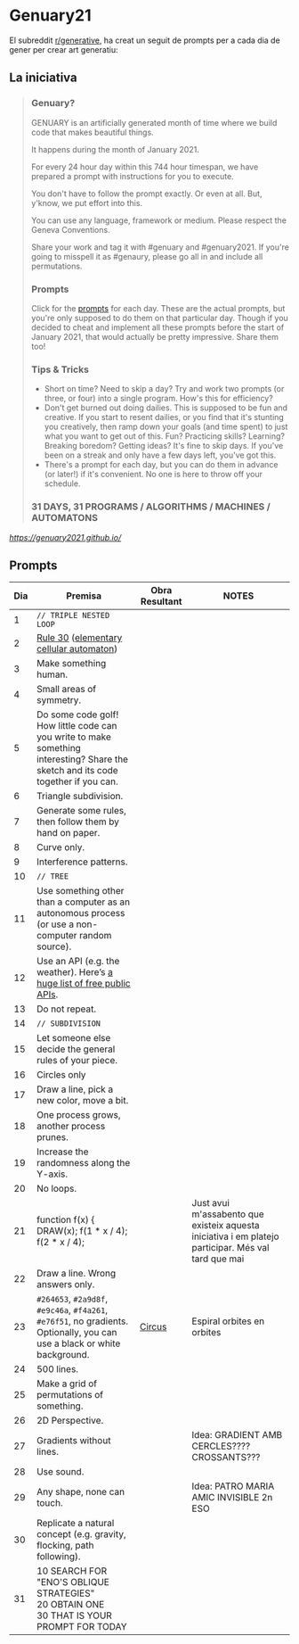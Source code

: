 # Genuary21

El subreddit [r/generative](https://www.reddit.com/r/generative), ha creat un seguit de prompts per a cada dia de gener per crear art generatiu:

## La iniciativa

>### Genuary?
>GENUARY is an artificially generated month of time where we build code that makes beautiful things.
>
>It happens during the month of January 2021.
>
>For every 24 hour day within this 744 hour timespan, we have prepared a prompt with instructions for you to execute.
>
>You don't have to follow the prompt exactly. Or even at all. But, y'know, we put effort into this.
>
>You can use any language, framework or medium. Please respect the Geneva Conventions.
>
>Share your work and tag it with #genuary and #genuary2021. If you're going to misspell it as #genaury, please go all in and include all permutations.
>
>### Prompts
>
>Click for the [prompts](https://genuary2021.github.io/prompts) for each day. These are the actual prompts, but you're only supposed to do them on that particular day. Though if you decided to cheat and implement all these prompts before the start of January 2021, that would actually be pretty impressive. Share them too!
>
>### Tips & Tricks
>
>* Short on time? Need to skip a day? Try and work two prompts (or three, or four) into a single program. How's this for efficiency?
>* Don't get burned out doing dailies. This is supposed to be fun and creative. If you start to resent dailies, or you find that it's stunting you creatively, then ramp down your goals (and time spent) to just what you want to get out of this. Fun? Practicing skills? Learning? Breaking boredom? Getting ideas? It's fine to skip days. If you've been on a streak and only have a few days left, you've got this.
>* There's a prompt for each day, but you can do them in advance (or later!) if it's convenient. No one is here to throw off your schedule.
>
>### 31 DAYS, 31 PROGRAMS / ALGORITHMS / MACHINES / AUTOMATONS

<cite>https://genuary2021.github.io/</cite>

## Prompts

| Dia |                                                               Premisa                                                               |   Obra Resultant   |        NOTES        |
|-----|-------------------------------------------------------------------------------------------------------------------------------------|--------------------|---------------------|
|   1 | `// TRIPLE NESTED LOOP`                                                                                                             | [](  .html)        |                     |
|   2 | [Rule 30](https://www.wolframalpha.com/input/?i=rule+30) ([elementary cellular automaton](https://en.wikipedia.org/wiki/Rule_30))   | [](  .html)        |                     |
|   3 | Make something human.                                                                                                               | [](  .html)        |                     |
|   4 | Small areas of symmetry.                                                                                                            | [](  .html)        |                     |
|   5 | Do some code golf! How little code can you write to make something interesting? Share the sketch and its code together if you can.  | [](  .html)        |                     |
|   6 | Triangle subdivision.                                                                                                               | [](  .html)        |                     |
|   7 | Generate some rules, then follow them by hand on paper.                                                                             | [](  .html)        |                     |
|   8 | Curve only.                                                                                                                         | [](  .html)        |                     |
|   9 | Interference patterns.                                                                                                              | [](  .html)        |                     |
|  10 | `// TREE`                                                                                                                           | [](  .html)        |                     |
|  11 | Use something other than a computer as an autonomous process (or use a non-computer random source).                                 | [](  .html)        |                     |
|  12 | Use an API (e.g. the weather). Here’s [a huge list of free public APIs](https://github.com/public-apis/public-apis).                | [](  .html)        |                     |
|  13 | Do not repeat.                                                                                                                      | [](  .html)        |                     |
|  14 | `// SUBDIVISION`                                                                                                                    | [](  .html)        |                     |
|  15 | Let someone else decide the general rules of your piece.                                                                            | [](  .html)        |                     |
|  16 | Circles only                                                                                                                        | [](  .html)        |                     |
|  17 | Draw a line, pick a new color, move a bit.                                                                                          | [](  .html)        |                     |
|  18 | One process grows, another process prunes.                                                                                          | [](  .html)        |                     |
|  19 | Increase the randomness along the Y-axis.                                                                                           | [](  .html)        |                     |
|  20 | No loops.                                                                                                                           | [](  .html)        |                     |
|  21 | function f(x) { <br>    DRAW(x);    f(1 * x / 4); <br>    f(2 * x / 4);                                                             | [](  .html)        | Just avui m'assabento que existeix aquesta iniciativa i em platejo participar. Més val tard que mai |
|  22 | Draw a line. Wrong answers only.                                                                                                    | [](  .html)        |                     |
|  23 | `#264653`, `#2a9d8f`, `#e9c46a`, `#f4a261`, `#e76f51`, no gradients. Optionally, you can use a black or white background.           | [Circus](a/23.html) | Espiral orbites en orbites |
|  24 | 500 lines.                                                                                                                          | [](  .html)        |                     |
|  25 | Make a grid of permutations of something.                                                                                           | [](  .html)        |                     |
|  26 | 2D Perspective.                                                                                                                     | [](  .html)        |                     |
|  27 | Gradients without lines.                                                                                                            | [](  .html)        | Idea: GRADIENT AMB CERCLES???? CROSSANTS??? |
|  28 | Use sound.                                                                                                                          | [](  .html)        |                     |
|  29 | Any shape, none can touch.                                                                                                          | [](  .html)        | Idea: PATRO MARIA AMIC INVISIBLE 2n ESO |
|  30 | Replicate a natural concept (e.g. gravity, flocking, path following).                                                               | [](  .html)        |                     |
|  31 | 10 SEARCH FOR "ENO'S OBLIQUE STRATEGIES"<br>20 OBTAIN ONE<br>30 THAT IS YOUR PROMPT FOR TODAY                                       | [](  .html)        |                     |
